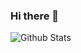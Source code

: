 ### Hi there 👋

![Github Stats](https://github-readme-stats.vercel.app/api?username=alsgudd&show_icons=true)


